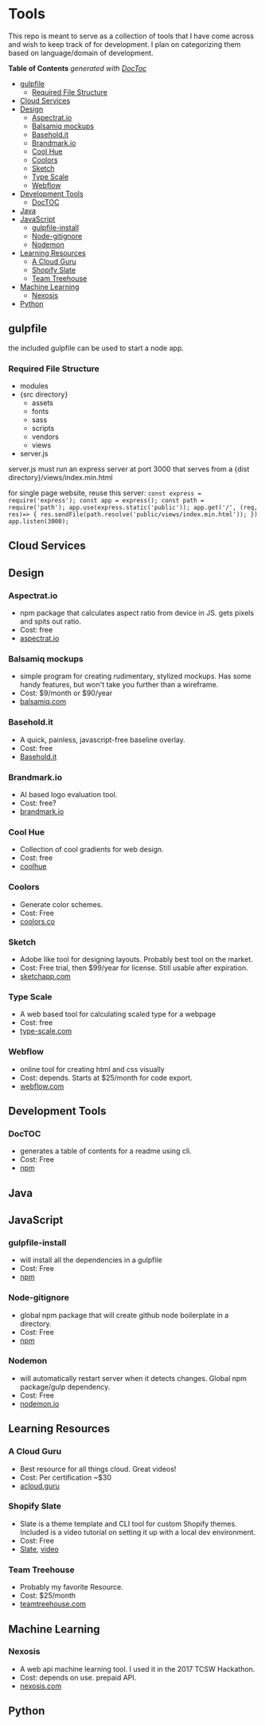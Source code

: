 # Tools

This repo is meant to serve as a collection of tools that I have come across and wish to keep track of for development. I plan on categorizing them based on language/domain of development.

<!-- START doctoc generated TOC please keep comment here to allow auto update -->
<!-- DON'T EDIT THIS SECTION, INSTEAD RE-RUN doctoc TO UPDATE -->
**Table of Contents**  *generated with [DocToc](https://github.com/thlorenz/doctoc)*

- [gulpfile](#gulpfile)
  - [Required File Structure](#required-file-structure)
- [Cloud Services](#cloud-services)
- [Design](#design)
  - [Aspectrat.io](#aspectratio)
  - [Balsamiq mockups](#balsamiq-mockups)
  - [Basehold.it](#baseholdit)
  - [Brandmark.io](#brandmarkio)
  - [Cool Hue](#cool-hue)
  - [Coolors](#coolors)
  - [Sketch](#sketch)
  - [Type Scale](#type-scale)
  - [Webflow](#webflow)
- [Development Tools](#development-tools)
  - [DocTOC](#doctoc)
- [Java](#java)
- [JavaScript](#javascript)
  - [gulpfile-install](#gulpfile-install)
  - [Node-gitignore](#node-gitignore)
  - [Nodemon](#nodemon)
- [Learning Resources](#learning-resources)
  - [A Cloud Guru](#a-cloud-guru)
  - [Shopify Slate](#shopify-slate)
  - [Team Treehouse](#team-treehouse)
- [Machine Learning](#machine-learning)
  - [Nexosis](#nexosis)
- [Python](#python)

<!-- END doctoc generated TOC please keep comment here to allow auto update -->

## gulpfile

the included gulpfile can be used to start a node app.

### Required File Structure

- modules
- {src directory}
  - assets
  - fonts
  - sass
  - scripts
  - vendors
  - views
- server.js

server.js must run an express server at port 3000 that serves from a {dist directory}/views/index.min.html

for single page website, reuse this server:
``const express = require('express');
const app = express();
const path = require('path');
app.use(express.static('public'));
app.get('/', (req, res)=> {
  res.sendFile(path.resolve('public/views/index.min.html'));
})
app.listen(3000);``

## Cloud Services

## Design

### Aspectrat.io

- npm package that calculates aspect ratio from device in JS. gets pixels and spits out ratio.
- Cost: free
- [aspectrat.io](https://aspectrat.io)

### Balsamiq mockups

- simple program for creating rudimentary, stylized mockups. Has some handy features, but won't take you further than a wireframe.
- Cost: $9/month or $90/year
- [balsamiq.com](https://balsamiq.com)

### Basehold.it

- A quick, painless, javascript-free baseline overlay.
- Cost: free
- [Basehold.it](https://basehold.it/)

### Brandmark.io

- AI based logo evaluation tool.
- Cost: free?
- [brandmark.io](http://brandmark.io/logo-rank/)

### Cool Hue

- Collection of cool gradients for web design.
- Cost: free
- [coolhue](https://webkul.github.io/coolhue/)

### Coolors

- Generate color schemes.
- Cost: Free
- [coolors.co](https://coolors.co)


### Sketch

- Adobe like tool for designing layouts. Probably best tool on the market.
- Cost: Free trial, then $99/year for license. Still usable after expiration.
- [sketchapp.com](https://www.sketchapp.com)

### Type Scale

- A web based tool for calculating scaled type for a webpage
- Cost: free
- [type-scale.com](http://type-scale.com/)

### Webflow

- online tool for creating html and css visually
- Cost: depends. Starts at $25/month for code export.
- [webflow.com](https://webflow.com/)

## Development Tools

### DocTOC

- generates a table of contents for a readme using cli.
- Cost: Free
- [npm](https://github.com/thlorenz/doctoc/blob/master/README.md)

## Java

## JavaScript

### gulpfile-install

- will install all the dependencies in a gulpfile
- Cost: Free
- [npm](https://www.npmjs.com/package/gulpfile-install)

### Node-gitignore

- global npm package that will create github node boilerplate in a directory.
- Cost: Free
- [npm](https://www.npmjs.com/package/node-gitignore)

### Nodemon

- will automatically restart server when it detects changes. Global npm package/gulp dependency.
- Cost: Free
- [nodemon.io](https://nodemon.io/)

## Learning Resources

### A Cloud Guru

- Best resource for all things cloud. Great videos!
- Cost: Per certification ~$30
- [acloud.guru](https://acloud.guru)

### Shopify Slate

- Slate is a theme template and CLI tool for custom Shopify themes. Included is a video tutorial on setting it up with a local dev environment.
- Cost: Free
- [Slate](https://www.npmjs.com/package/@shopify/slate), [video](https://www.youtube.com/watch?v=36Rfv_TeQRY)

### Team Treehouse

- Probably my favorite Resource.
- Cost: $25/month
- [teamtreehouse.com](https://teamtreehouse.com)

## Machine Learning

### Nexosis

- A web api machine learning tool. I used it in the 2017 TCSW Hackathon.
- Cost: depends on use. prepaid API.
- [nexosis.com](https://nexosis.com/)

## Python
